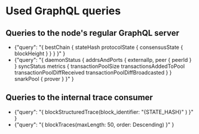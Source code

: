 # Used GraphQL queries

## Queries to the node's regular GraphQL server

- {"query": "{ bestChain { stateHash protocolState { consensusState { blockHeight } } } }" }
- {"query": "{ daemonStatus { addrsAndPorts { externalIp, peer { peerId } } syncStatus metrics { transactionPoolSize transactionsAddedToPool transactionPoolDiffReceived transactionPoolDiffBroadcasted } } snarkPool { prover } }" }

## Queries to the internal trace consumer

- {"query": "{ blockStructuredTrace(block_identifier: \"{STATE_HASH}\" ) }" }
- {"query": "{ blockTraces(maxLength: 50, order: Descending) }" }

